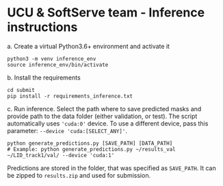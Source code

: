 # UCU & SoftServe team - Inference instructions

a. Create a virtual Python3.6+ environment and activate it
```
python3 -m venv inference_env
source inference_env/bin/activate
```

b. Install the requirements
```
cd submit
pip install -r requirements_inference.txt
```

c. Run inference. Select the path where to save predicted masks and provide path to the data folder (either validation, or test).
The script automatically uses `'cuda:0'` device. To use a different device, pass this parameter: `--device 'cuda:[SELECT_ANY]'`. 

```
python generate_predictions.py [SAVE_PATH] [DATA_PATH] 
# Example: python generate_predictions.py ~/results_val ~/LID_track1/val/ --device 'cuda:1'
```

Predictions are stored in the folder, that was specified as `SAVE_PATH`. 
It can be zipped to `results.zip` and used for submission.

